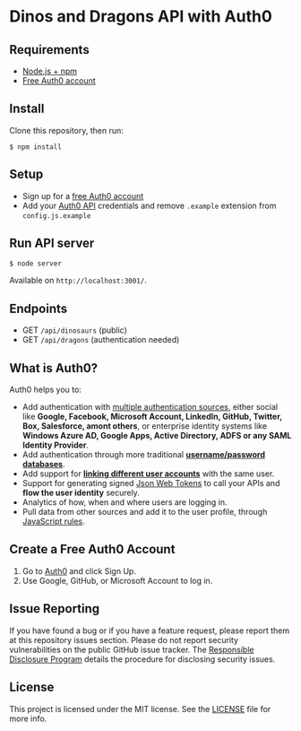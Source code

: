 # Dinos and Dragons API with Auth0

## Requirements

* [Node.js + npm](https://nodejs.org)
* [Free Auth0 account](https://auth0.com/signup)

## Install

Clone this repository, then run:

```
$ npm install
```

## Setup

* Sign up for a [free Auth0 account](https://auth0.com/signup)
* Add your [Auth0 API](https://manage.auth0.com/#/apis) credentials and remove `.example` extension from `config.js.example`

## Run API server

```
$ node server
```

Available on `http://localhost:3001/`.

## Endpoints

* GET `/api/dinosaurs` (public)
* GET `/api/dragons` (authentication needed)

## What is Auth0?

Auth0 helps you to:

* Add authentication with [multiple authentication sources](https://docs.auth0.com/identityproviders), either social like **Google, Facebook, Microsoft Account, LinkedIn, GitHub, Twitter, Box, Salesforce, amont others**, or enterprise identity systems like **Windows Azure AD, Google Apps, Active Directory, ADFS or any SAML Identity Provider**.
* Add authentication through more traditional **[username/password databases](https://docs.auth0.com/mysql-connection-tutorial)**.
* Add support for **[linking different user accounts](https://docs.auth0.com/link-accounts)** with the same user.
* Support for generating signed [Json Web Tokens](https://docs.auth0.com/jwt) to call your APIs and **flow the user identity** securely.
* Analytics of how, when and where users are logging in.
* Pull data from other sources and add it to the user profile, through [JavaScript rules](https://docs.auth0.com/rules).

## Create a Free Auth0 Account

1. Go to [Auth0](https://auth0.com) and click Sign Up.
2. Use Google, GitHub, or Microsoft Account to log in.

## Issue Reporting

If you have found a bug or if you have a feature request, please report them at this repository issues section. Please do not report security vulnerabilities on the public GitHub issue tracker. The [Responsible Disclosure Program](https://auth0.com/whitehat) details the procedure for disclosing security issues.

## License

This project is licensed under the MIT license. See the [LICENSE](LICENSE) file for more info.
